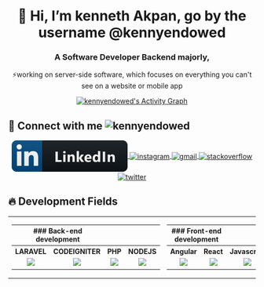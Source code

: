<h1 align="center">
 👋 Hi, I’m kenneth Akpan, go by the username @kennyendowed
</h1>
<h3 align="center">A Software Developer Backend majorly,</h3>
<p align="center"> ⚡working on server-side software, which focuses on everything you can't see on a website or mobile app</p>

<p align="center">
  <a href="https://github-readme-stats.vercel.app/api/top-langs/?username=kennyendowed&theme=radical&langs_count=6&layout=compact"><img alt="kennyendowed's Activity Graph" src="https://github-readme-stats.vercel.app/api/top-langs/?username=kennyendowed&theme=radical&langs_count=6&layout=compact" /></a>
 </p>

 <h2>🔌 Connect with me <img src="https://komarev.com/ghpvc/?username=kennyendowed&label=Profile%20views&color=0e75b6&style=flat" alt="kennyendowed" /></h2>

<p align="center">
  <a href="https://www.linkedin.com/in/kenneth-akpan-45a94288/">
    <img align="center" src="https://github.com/ryihan/ryihan-material/blob/main/Icon/linkedin.svg" alt="linkedin" />
  </a>
  <a href="https://www.instagram.com/kennyendowed/">
    <img align="center" src="https://github.com/keikomori/icons-badges/blob/master/badges/Instagram/instagram.svg" alt="instagram" />
  </a>
  <a href="mailto:kenneyg50@gmail.com">
    <img align="center" src="https://github.com/keikomori/icons-badges/blob/master/badges/Gmail/gmail.svg" alt="gmail" />
  </a>
  <a href="https://stackoverflow.com/users/4362319/kenny-endowed">
    <img align="center" src="https://github.com/keikomori/icons-badges/blob/master/badges/Stackoverflow/stackoverflow.svg" alt="stackoverflow" />
  </a>
  <a href="https://twitter.com/Kennyendowed">
    <img align="center" src="https://github.com/keikomori/icons-badges/blob/master/badges/Twitter/twitter.svg" alt="twitter" />
  </a>
</p>


<h2>🔥 Development Fields</h2>

<table align="center">
  <tr>
    <td>
      <table>
        <tr>
          <th colspan="2" align="center">### Back-end development</th>
        </tr>
        <tr>
          <th align="center">LARAVEL</th>
            <th align="center">CODEIGNITER</th>
          <th align="center">PHP</th>
        <th align="center">NODEJS</th>
        </tr>
        <tr>
          <td align="center">
            <img
              src="https://upload.wikimedia.org/wikipedia/commons/thumb/9/9a/Laravel.svg/1200px-Laravel.svg.png"
              height="60"
            />
          </td>   <td align="center">
            <img
              src="https://encrypted-tbn0.gstatic.com/images?q=tbn:ANd9GcTfdvBVAaSk2z3-PwjxhWEIg7z37kWxVnydOweX46PeHsi2dkZq37bGEzvmHoiIOLCJBnY&usqp=CAU"
              height="60"
            />
          </td>
          <td align="center">
            <img
              src="https://i0.wp.com/phpmagazine.net/wp-content/uploads/2020/09/php8.png?fit=420%2C206&ssl=1"
              height="60"
            />
          </td>
           <td align="center">
            <img
               src="https://encrypted-tbn0.gstatic.com/images?q=tbn:ANd9GcQqGkOTa8I43oQY7oO6KpOj4KN73OPCdGZTCw&usqp=CAU"
              height="60"
            />
          </td>
        </tr>
      </table>
    </td>
    <td>
      <table>
        <tr>
          <th colspan="2" align="center">### Front-end development</th>
        </tr>
        <tr>
          <th align="center">Angular</th>
          <th align="center">React</th>
          <th align="center">Javascript</th>
        </tr>
        <tr>
           <td align="center">
            <img
              src="https://encrypted-tbn0.gstatic.com/images?q=tbn:ANd9GcRzDllGvySn5mHnC850yo_GYiaqGNYLhx3h7A&usqp=CAU"
              height="60"
            />
          </td>
          <td align="center">
            <img
              src="https://upload.wikimedia.org/wikipedia/commons/a/a7/React-icon.svg"
              height="60"
            />
          </td>
          <td align="center">
            <img
              src="https://upload.wikimedia.org/wikipedia/commons/9/99/Unofficial_JavaScript_logo_2.svg"
              height="60"
            />
          </td>
        </tr>
      </table>
    </td>
  </tr>
  <!-- <tr>
    <td></td>
    <td>
      <table>
        <tr>
          <th align="center">React Native</th>
          <th align="center">Javascript</th>
        </tr>
        <tr>
          <td align="center">
            <img
              src="https://upload.wikimedia.org/wikipedia/commons/1/18/React_Native_Logo.png"
              height="60"
            />
          </td>
          <td align="center">
            <img
              src="https://upload.wikimedia.org/wikipedia/commons/9/99/Unofficial_JavaScript_logo_2.svg"
              height="60"
            />
          </td>
        </tr>
      </table>
    </td>
  </tr> -->
</table>
<!-- - 👋 Hi, I’m kenneth Akpan go by the username @kennyendowed
- 👀 I’m interested in ...
- 🌱 I’m currently learning ...
- 💞️ I’m looking to collaborate on ...
- 📫 How to reach me ... -->

<!---
kennyendowed/kennyendowed is a ✨ special ✨ repository because its `README.md` (this file) appears on your GitHub profile.
You can click the Preview link to take a look at your changes.
--->
